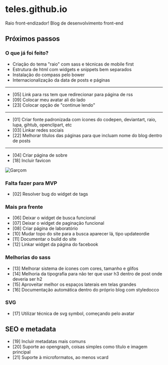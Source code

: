 # teles.github.io
Raio front-endizador! Blog de desenvolvimento front-end

## Próximos passos

### O que já foi feito?
* Criação do tema "raio" com sass e técnicas de mobile first
* Estrutura de html com widgets e snippets bem separados
* Instalação do compass pelo bower
* Internacionalização da data de posts e páginas

---

* [05] Link para rss tem que redirecionar para página de rss
* [09] Colocar meu avatar ali do lado
* [23] Colocar opção de "continue lendo"

---
* [01] Criar fonte padronizada com ícones do codepen, deviantart, raio, lupa, gihtub, openclipart, etc
* [03] Linkar redes sociais
* [22] Melhorar títulos das páginas para que incluam nome do blog dentro de posts

---

* [04] Criar página de sobre
* [18] Incluir favicon

[image01]:https://openclipart.org/download/77077/waiter.svg

![Garçom][image01]


### Falta fazer para MVP
* [02] Resolver bug do widget de tags


### Mais pra frente
* [06] Deixar o widget de busca funcional
* [07] Deixar o widget de paginação funcional
* [08] Criar página de laboratório
* [10] Mudar topo do site para a busca aparecer lá, tipo updateordie
* [11] Documentar o build do site
* [12] Linkar widget da página do facebook


### Melhorias do sass
* [13] Melhorar sistema de ícones com cores, tamanho e glifos
* [14] Melhoria da tipografia para não ter que usar h3 dentro de post onde deveria ser h2
* [15] Aproveitar melhor os espaços laterais em telas grandes
* [16] Documentação automática dentro do próprio blog com styledocco


### SVG
* [17] Utilizar técnica de svg symbol, começando pelo avatar


## SEO e metadata
* [19] Incluir metadatas mais comuns
* [20] Suporte ao opengraph, coisas simples como título e imagem principal
* [21] Suporte à microformatos, ao menos vcard
